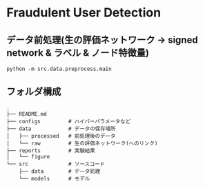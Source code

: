 # Fraudulent User Detection

## データ前処理(生の評価ネットワーク -> signed network & ラベル & ノード特徴量)
``` python -m src.data.preprocess.main ```

## フォルダ構成
```
.
├── README.md
├── configs         # ハイパーパラメータなど
├── data            # データの保存場所
│   ├── processed   # 前処理後のデータ
│   └── raw         # 生の評価ネットワーク(へのリンク)
├── reports         # 実験結果
│   └── figure
└── src             # ソースコード
    ├── data        # データ処理
    └── models      # モデル
```